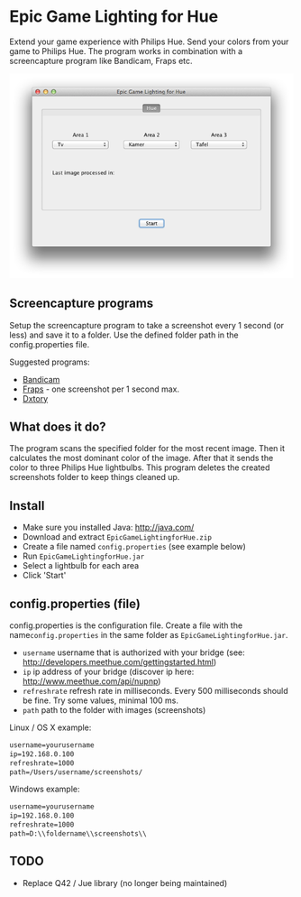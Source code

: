 Epic Game Lighting for Hue
==========================

Extend your game experience with Philips Hue. Send your colors from your game to Philips Hue. The program works in combination with a screencapture program like Bandicam, Fraps etc.

![Interface](/img/interface.png?raw=true "Interface")

## Screencapture programs
Setup the screencapture program to take a screenshot every 1 second (or less) and save it to a folder. Use the defined folder path in the config.properties file.

Suggested programs:

* [Bandicam](http://www.bandicam.com/)
* [Fraps](http://www.fraps.com/) - one screenshot per 1 second max.
* [Dxtory](http://exkode.com/dxtory-features-en.html)

## What does it do?
The program scans the specified folder for the most recent image. Then it calculates the most dominant color of the image. After that it sends the color to three Philips Hue lightbulbs. This program deletes the created screenshots folder to keep things cleaned up. 

## Install
* Make sure you installed Java: http://java.com/
* Download and extract `EpicGameLightingforHue.zip`
* Create a file named `config.properties` (see example below)
* Run `EpicGameLightingforHue.jar`
* Select a lightbulb for each area
* Click 'Start'

## config.properties (file)

config.properties is the configuration file. Create a file with the name`config.properties` in the same folder as `EpicGameLightingforHue.jar`. 

* `username` username that is authorized with your bridge (see: http://developers.meethue.com/gettingstarted.html)
* `ip` ip address of your bridge (discover ip here: http://www.meethue.com/api/nupnp)
* `refreshrate` refresh rate in milliseconds. Every 500 milliseconds should be fine. Try some values, minimal 100 ms.
* `path` path to the folder with images (screenshots)

Linux / OS X example:
```
username=yourusername
ip=192.168.0.100
refreshrate=1000
path=/Users/username/screenshots/
```

Windows example:

```
username=yourusername
ip=192.168.0.100
refreshrate=1000
path=D:\\foldername\\screenshots\\
```

## TODO
* Replace Q42 / Jue library (no longer being maintained)